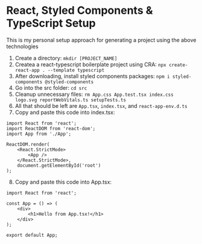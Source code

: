 # React, Styled Components & TypeScript Setup

This is my personal setup approach for generating a project using the above technologies

1. Create a directory: `mkdir [PROJECT_NAME]`
2. Createa a react-typescript boilerplate project using CRA: `npx create-react-app . --template typescript`
3. After downloading, install styled components packages: `npm i styled-components @styled-components`
4. Go into the src folder: `cd src`
5. Cleanup unnecessary files: `rm App.css App.test.tsx index.css logo.svg reportWebVitals.ts setupTests.ts`
6. All that should be left are `App.tsx`, `index.tsx`, and `react-app-env.d.ts`
7. Copy and paste this code into index.tsx:

```
import React from 'react';
import ReactDOM from 'react-dom';
import App from './App';

ReactDOM.render(
	<React.StrictMode>
		<App />
	</React.StrictMode>,
	document.getElementById('root')
);
```

8. Copy and paste this code into App.tsx:

```
import React from 'react';

const App = () => (
	<div>
		<h1>Hello from App.tsx!</h1>
	</div>
);

export default App;

```
